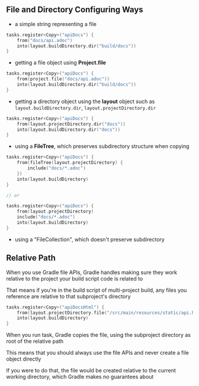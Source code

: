 ## File and Directory Configuring Ways

- a simple string representing a file

```kotlin
tasks.register<Copy>("apiDocs") {
    from("docs/api.adoc")
    into(layout.buildDirectory.dir("build/docs"))
}
```

- getting a file object using **Project.file**

```kotlin
tasks.register<Copy>("apiDocs") {
    from(project.file("docs/api.adoc"))
    into(layout.buildDirectory.dir("build/docs"))
}
```

- getting a directory object using the **layout** object such as `layout.buildDirectory.dir`, `layout.projectDirectory.dir`

```kotlin
tasks.register<Copy>("apiDocs") {
    from(layout.projectDirectory.dir("docs"))
    into(layout.buildDirectory.dir("docs"))
}
```

- using a **FileTree**, which preserves subdirectory structure when copying

```kotlin
tasks.register<Copy>("apiDocs") {
    from(fileTree(layout.projectDirectory) {
        include("docs/*.adoc")
    })
    into(layout.buildDirectory)
}

// or 

tasks.register<Copy>("apiDocs") {
    from(layout.projectDirectory)
    include("docs/*.adoc")
    into(layout.buildDirectory)
}
```

- using a "FileCollection", which doesn't preserve subdirectory

## Relative Path

When you use Gradle file APIs, Gradle handles making sure they work relative to the project your build script code is related to

That means if you're in the build script of multi-project build, any files you reference are relative to that subproject's directory

```kotlin
tasks.register<Copy>("apiDocsHtml") {
    from(layout.projectDirectory.file("/src/main/resources/static/api.html"))
    into(layout.buildDirectory)
}
```

When you run task, Gradle copies the file, using the subproject directory as root of the relative path

This means that you should always use the file APIs and never create a file object directly 

If you were to do that, the file would be created relative to the current working directory, which Gradle makes no guarantees about



